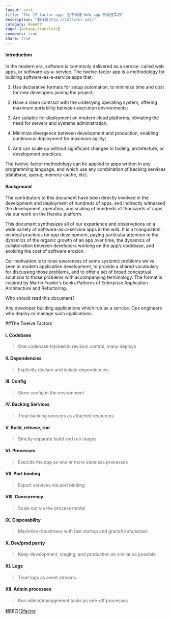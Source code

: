 ```yaml
---
layout: post
title: "The 12 factor app: 当下构建 Web app 的最佳实践"
description: "翻译自http://12factor.net/"
category: WebAPP
tags: [webapp,translate]
comments: true
share: true
---
```


#### Introduction
In the modern era, software is commonly delivered as a service: called web apps, or software-as-a-service. The twelve-factor app is a methodology for building software-as-a-service apps that:
1. Use declarative formats for setup automation, to minimize time and cost for new developers joining the project;

2. Have a clean contract with the underlying operating system, offering maximum portability between execution environments;

3. Are suitable for deployment on modern cloud platforms, obviating the need for servers and systems administration;

4. Minimize divergence between development and production, enabling continuous deployment for maximum agility;

5. And can scale up without significant changes to tooling, architecture, or development practices.

The twelve-factor methodology can be applied to apps written in any programming language, and which use any combination of backing services (database, queue, memory cache, etc).

#### Background
The contributors to this document have been directly involved in the development and deployment of hundreds of apps, and indirectly witnessed the development, operation, and scaling of hundreds of thousands of apps via our work on the Heroku platform.

This document synthesizes all of our experience and observations on a wide variety of software-as-a-service apps in the wild. It is a triangulation on ideal practices for app development, paying particular attention to the dynamics of the organic growth of an app over time, the dynamics of collaboration between developers working on the app’s codebase, and avoiding the cost of software erosion.

Our motivation is to raise awareness of some systemic problems we’ve seen in modern application development, to provide a shared vocabulary for discussing those problems, and to offer a set of broad conceptual solutions to those problems with accompanying terminology. The format is inspired by Martin Fowler’s books Patterns of Enterprise Application Architecture and Refactoring.

Who should read this document?

Any developer building applications which run as a service. Ops engineers who deploy or manage such applications.

##The Twelve Factors

#### I. Codebase

>One codebase tracked in revision control, many deploys

#### II. Dependencies

>Explicitly declare and isolate dependencies

#### III. Config

>Store config in the environment

#### IV. Backing Services

>Treat backing services as attached resources

#### V. Build, release, run

>Strictly separate build and run stages

#### VI. Processes

>Execute the app as one or more stateless processes

#### VII. Port binding

>Export services via port binding

#### VIII. Concurrency

>Scale out via the process model

#### IX. Disposability

>Maximize robustness with fast startup and graceful shutdown

#### X. Dev/prod parity

>Keep development, staging, and production as similar as possible

#### XI. Logs

>Treat logs as event streams

#### XII. Admin processes

>Run admin/management tasks as one-off processes

翻译自[12factor](http://12factor.net/)

